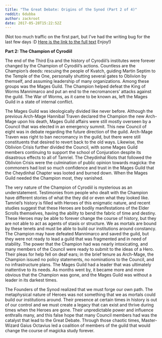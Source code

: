 ```yaml
---
title: "The Great Debate: Origins of the Synod (Part 2 of 4)"
reddit: 6dubba
author: zackroot
date: 2017-05-28T15:22:52Z
---
```


(Not too much traffic on the first part, but I've had the writing bug for the last few days :D [Here is the link to the full text](https://docs.google.com/document/d/1KjeKRXwdoIf0bpa_-4ZE2nfT6gTRRt3KsqsIjCuJgBc/edit?usp=sharing) Enjoy!)

**Part 2: The Champion of Cyrodiil**

 The end of the Third Era and the history of Cyrodiil’s institutes were forever changed by the Champion of Cyrodiil’s actions. Countless are the Champion’s deeds: rescuing the people of Kvatch, guiding Martin Septim to the Temple of the One, personally shutting several gates to Oblivion by themself, and assuming leadership of many organizations. Among these groups was the Mages Guild. The Champion helped defeat the King of Worms Mannimarco and put an end to the necromancers’ attacks against the guild. The War of Worms, as it came to be known as, left the Mages Guild in a state of internal conflict.

 The Mages Guild was ideologically divided like never before. Although the previous Arch-Mage Hannibal Traven declared the Champion the new Arch-Mage upon his death, Mages Guild affairs were still mostly overseen by a Council that was elected in an emergency summit. This new Council of eight was in debate regarding the future direction of the guild. Arch-Mage Traven was right to ban necromancy in the guild, but there were still constituents that desired to revert back to the old ways. Likewise, the Oblivion Crisis further divided the Council, with some Mages Guild members continuing to support the school of Conjuration despite its disastrous effects to all of Tamriel. The Cheydinhal Riots that followed the Oblivion Crisis were the culmination of public opinion towards magicka: the commoners had lost so much confidence and trust in the Mages Guild that the Cheydinhal Chapter was looted and burned down. When the Mages Guild needed the Champion most, they vanished. 

 The very nature of the Champion of Cyrodiil is mysterious as an understatement. Testimonies from people who dealt with the Champion have different stories of what the they did or even what they looked like. Tamriel’s history is filled with Heroes of this enigmatic nature, and recent studies suggest that these Heroes are bodily manifestations of the Elder Scrolls themselves, having the ability to bend the fabric of time and destiny. These Heroes may be able to forever change the course of history, but they are not able to act as agents of stasis or structure. We as mortals are bound by these tenets and must be able to build our institutions around constancy. The Champion may have defeated Mannimarco and saved the guild, but they were not ready to lead a guild that was fragmented and in need of stability. The power that the Champion had was nearly intoxicating, and many members of the Council were ready to submit to the ideas of a Hero. Their pleas for help fell on deaf ears; in the brief tenure as Arch-Mage, the Champion issued no policy statements, no nominations to the Council, and no infrastructure plans. The Mages Guild had a leader that was ultimately inattentive to its needs. As months went by, it became more and more obvious that the Champion was gone, and the Mages Guild was without a leader in its darkest times.

 The Founders of the Synod realized that we must forge our own path. The metaphysical nature of Heroes was not something that we as mortals could build our institutions around. Their presence at certain times in history is out of our control and we must create a legacy that can exist and thrive during times when the Heroes are gone. Their unpredictable power and influence enthralls many, and this false hope that many Council members had was the catalyst that lead to the Great Debate. Through those chaotic times, Master-Wizard Gaius Octavius led a coalition of members of the guild that would change the course of magicka study forever.
